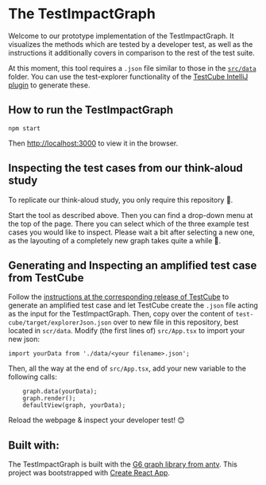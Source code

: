 # The TestImpactGraph

Welcome to our prototype implementation of the TestImpactGraph.
It visualizes the methods which are tested by a developer test, as well as the instructions it additionally covers in comparison to the rest of the test suite.

At this moment, this tool requires a `.json` file similar to those in the [`src/data`](src/data) folder.
You can use the test-explorer functionality of the [TestCube IntelliJ plugin](https://github.com/TestShiftProject/test-cube/tree/test-explorer) to generate these.

## How to run the TestImpactGraph
```
npm start
```
Then [http://localhost:3000](http://localhost:3000) to view it in the browser.


## Inspecting the test cases from our think-aloud study
To replicate our think-aloud study, you only require this repository 🙂.

Start the tool as described above. Then you can find a drop-down menu at the top of the page.
There you can select which of the three example test cases you would like to inspect.
Please wait a bit after selecting a new one, as the layouting of a completely new graph takes quite a while 🙂.

## Generating and Inspecting an amplified test case from TestCube
Follow the [instructions at the corresponding release of TestCube](https://github.com/TestShiftProject/test-cube/blob/v1.0.3-tig/test-impact-graph.md) to generate an amplified test case and let TestCube create the `.json` file acting as the input for the TestImpactGraph.
Then, copy over the content of `test-cube/target/explorerJson.json` over to new file in this repository, best located in `scr/data`.
Modify (the first lines of) `src/App.tsx` to import your new json:
```
import yourData from './data/<your filename>.json';
```
Then, all the way at the end of `src/App.tsx`, add your new variable to the following calls:
```
    graph.data(yourData);
    graph.render();
    defaultView(graph, yourData);
```

Reload the webpage & inspect your developer test! 😊

## Built with:

The TestImpactGraph is built with the [G6 graph library from antv](https://g6.antv.vision/en).
This project was bootstrapped with [Create React App](https://github.com/facebook/create-react-app).


